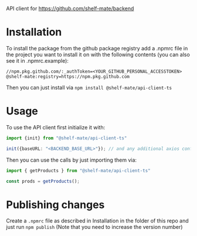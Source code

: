 API client for https://github.com/shelf-mate/backend

# Installation
To install the package from the github package registry add a .npmrc file in the project you want to install it on with the following contents (you can also see it in .npmrc.example):

```
//npm.pkg.github.com/:_authToken=<YOUR_GITHUB_PERSONAL_ACCESSTOKEN>
@shelf-mate:registry=https://npm.pkg.github.com
```

Then you can just install via `npm install @shelf-mate/api-client-ts`

# Usage

To use the API client first initialize it with: 
```typescript
import {init} from "@shelf-mate/api-client-ts"

init({baseURL: "<BACKEND_BASE_URL>"}); // and any additional axios configs you might need
```

Then you can use the calls by just importing them via: 
```typescript
import { getProducts } from "@shelf-mate/api-client-ts"

const prods = getProducts();
```

# Publishing changes
Create a `.npmrc` file as described in Installation in the folder of this repo and just run `npm publish` (Note that you need to increase the version number)
